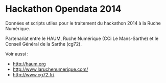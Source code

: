 Hackathon Opendata 2014
=======================

Données et scripts utiles pour le traitement du hackathon 2014 à la Ruche Numérique.

Partenariat entre le HAUM, Ruche Numérique (CCi Le Mans-Sarthe) et le Conseil Général de la Sarthe (cg72).

Voir aussi :

- http://haum.org
- http://www.laruchenumerique.com/
- http://www.cg72.fr/
